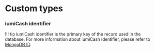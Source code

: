 # Custom types

### iumiCash identifier

!!! tip
    iumiCash identifier is the primary key of the record used in the database. 
    For more information about iumiCash identifier, please refer to [MongoDB ID](https://www.mongodb.com/docs/manual/reference/method/ObjectId/).

